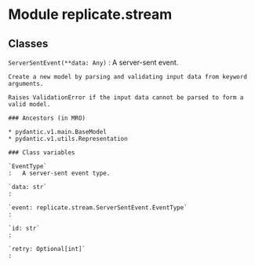 Module replicate.stream
=======================

Classes
-------

`ServerSentEvent(**data: Any)`
:   A server-sent event.
    
    Create a new model by parsing and validating input data from keyword arguments.
    
    Raises ValidationError if the input data cannot be parsed to form a valid model.

    ### Ancestors (in MRO)

    * pydantic.v1.main.BaseModel
    * pydantic.v1.utils.Representation

    ### Class variables

    `EventType`
    :   A server-sent event type.

    `data: str`
    :

    `event: replicate.stream.ServerSentEvent.EventType`
    :

    `id: str`
    :

    `retry: Optional[int]`
    :